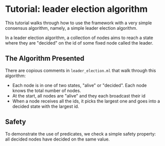 # Tutorial: leader election algorithm

This tutorial walks through how to use the framework with a very simple
consensus algorithm, namely, a simple leader election algorithm.

In a leader election algorithm, a collection of nodes aims to reach a state
where they are "decided" on the id of some fixed node called the leader.

## The Algorithm Presented

There are copious comments in `leader_election.ml` that walk through this algorithm:

 * Each node is in one of two states, "alive" or "decided". Each node knows the
   total number of nodes.
 * At the start, all nodes are "alive" and they each broadcast their id
 * When a node receives all the ids, it picks the largest one and goes into
   a decided state with the largest id.

## Safety

To demonstrate the use of predicates, we check a simple safety property:
all decided nodes have decided on the same value.

